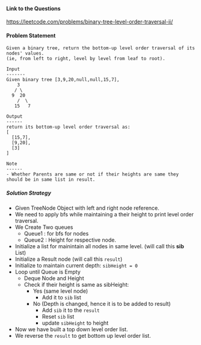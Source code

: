 #### Link to the Questions
https://leetcode.com/problems/binary-tree-level-order-traversal-ii/

#### Problem Statement
```
Given a binary tree, return the bottom-up level order traversal of its nodes' values. 
(ie, from left to right, level by level from leaf to root).

Input
-------
Given binary tree [3,9,20,null,null,15,7],
    3
   / \
  9  20
    /  \
   15   7

Output
------
return its bottom-up level order traversal as:
[
  [15,7],
  [9,20],
  [3]
]

Note
------
- Whether Parents are same or not if their heights are same they should be in same list in result.
```

##### Solution Strategy
- Given TreeNode Object with left and right node reference.
- We need to apply bfs while maintaining a their height to print level order traversal.
- We Create Two queues
  - Queue1 : for bfs for nodes 
  - Queue2 : Height for respective node.
- Initialize a list for mainintain all nodes in same level. (will call this **sib** List)
- Initialize a Result node (will call this `result`)
- Initialize to maintain current depth: `sibHeight = 0`
- Loop until Queue is Empty
  - Deque Node and Height
  - Check if their height is same as sibHeight:
    - Yes (same level node)
      - Add it to `sib` list
    - No (Depth is changed, hence it is to be added to result)
      - Add `sib` it to the `result`
      - Reset `sib` list
      - update `sibHeight` to height
- Now we have built a top down level order list.
- We reverse the `result` to get bottom up level order list.
